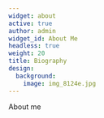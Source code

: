```yaml
---
widget: about
active: true
author: admin
widget_id: About Me
headless: true
weight: 20
title: Biography
design:
  background:
    image: img_8124e.jpg
---
```

About me